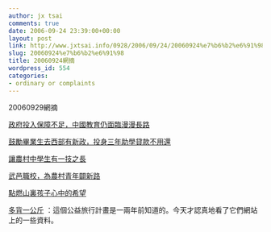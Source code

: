 ```yaml
---
author: jx tsai
comments: true
date: 2006-09-24 23:39:00+00:00
layout: post
link: http://www.jxtsai.info/0928/2006/09/24/20060924%e7%b6%b2%e6%91%98/
slug: 20060924%e7%b6%b2%e6%91%98
title: 20060924網摘
wordpress_id: 554
categories:
- ordinary or complaints
---
```


20060929網摘  
  


[政府投入保障不足，中國教育仍面臨漫漫長路](http://www.cbe21.com/public/news/html/210101/2006_09/20060928_34948.html)

[鼓勵畢業生去西部有新政，投身三年助學貸款不用還](http://www.cbe21.com/public/news/html/210101/2006_09/20060925_34935.html)

[讓農村中學生有一技之長](http://www.cbe21.com/public/news/html/210101/2006_09/20060928_34955.html)

[武邑職校，為農村青年闢新路](http://www.cbe21.com/public/news/html/210101/2006_09/20060928_34957.html)

[點燃山裏孩子心中的希望](http://www.cbe21.com/public/news/html/210101/2006_09/20060928_34958.html)

[多背一公斤](http://1kgweb.blogbus.com/logs/2006/01/1778876.html) ：這個公益旅行計畫是一兩年前知道的。今天才認真地看了它們網站上的一些資料。
